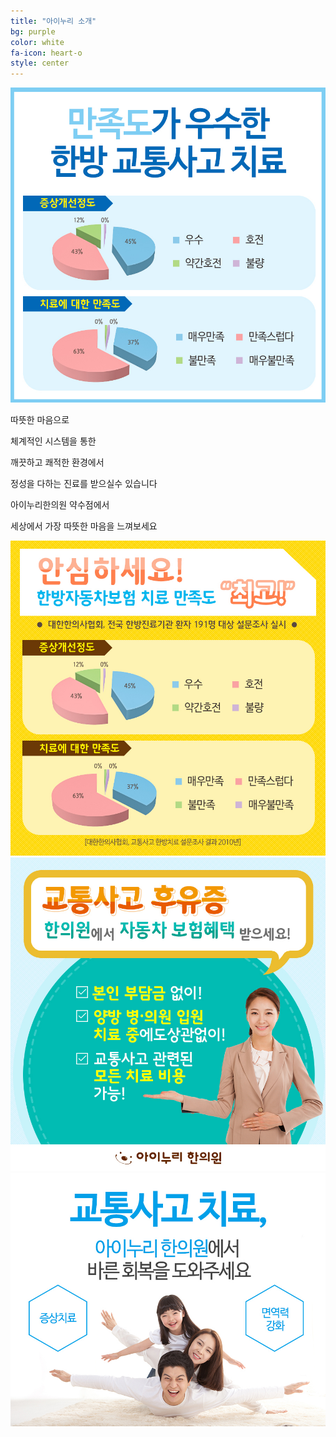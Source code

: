 ```yaml
---
title: "아이누리 소개"
bg: purple
color: white
fa-icon: heart-o
style: center
---
```


![교통사고 치료](../img/intro1.jpg)

따뜻한 마음으로

체계적인 시스템을 통한

깨끗하고 쾌적한 환경에서

정성을 다하는 진료를 받으실수 있습니다


아이누리한의원 약수점에서

세상에서 가장 따뜻한 마음을 느껴보세요

![한방자동차보험](../img/intro2.jpg)
![교통사고 후유증](../img/intro3.jpg)
![교통사고 치료](../img/intro4.jpg)
